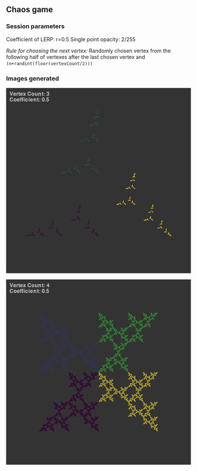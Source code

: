 ## Chaos game
### Session parameters

Coefficient of LERP: r=0.5
Single point opacity: 2/255

*Rule for choosing the next vertex:*
Randomly chosen vertex from the following half of vertexes after the last chosen vertex and ```(n+randint(floor(vertexCount/2)))```
### Images generated

![Coefficient: 0.5 Vertex count: 4](vc4_c0.5.png)

![Coefficient: 0.5 Vertex count: 5](vc5_c0.5.png)